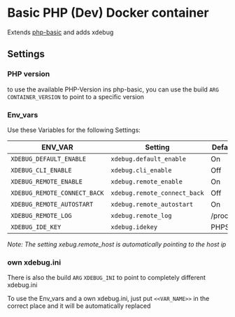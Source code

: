 # Basic PHP (Dev) Docker container
Extends [php-basic](https://github.com/JHeimbach/php-basic) and adds xdebug


## Settings
### PHP version
to use the available PHP-Version ins php-basic, you can use the build `ARG` `CONTAINER_VERSION` to point to a specific version

### Env_vars
Use these Variables for the following Settings:

|ENV_VAR|Setting|Default Value|
|---|---|---|
|`XDEBUG_DEFAULT_ENABLE`|`xdebug.default_enable`|On|
|`XDEBUG_CLI_ENABLE`|`xdebug.cli_enable`|Off|
|`XDEBUG_REMOTE_ENABLE`|`xdebug.remote_enable`|On|
|`XDEBUG_REMOTE_CONNECT_BACK`|`xdebug.remote_connect_back`|Off|
|`XDEBUG_REMOTE_AUTOSTART`|`xdebug.remote_autostart`|On|
|`XDEBUG_REMOTE_LOG`|`xdebug.remote_log`|/proc/self/fd/2|
|`XDEBUG_IDE_KEY`|`xdebug.idekey`|PHPSTORM|

*Note: The setting xebug.remote_host is automatically pointing to the host ip* 

### own xdebug.ini
There is also the build `ARG` `XDEBUG_INI` to point to completely different xdebug.ini

To use the Env_vars and a own xdebug.ini, just put `<<VAR_NAME>>` in the correct place and it will be automatically replaced
